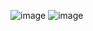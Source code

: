 ![image](https://github.com/bo-gyeong/Algo/assets/58285947/3d5ed5ab-a822-49e9-b72c-eb938817af18)
![image](https://github.com/bo-gyeong/Algo/assets/58285947/0c8158f5-ead1-4b93-99c2-6999b7013fac)
